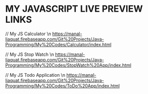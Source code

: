 # MY JAVASCRIPT LIVE PREVIEW LINKS

// My JS Calculator \n
https://manal-liaquat.firebaseapp.com/Git%20Projects/Java-Programming/My%20Codes/Calculator/index.html

// My JS Stop Watch \n
https://manal-liaquat.firebaseapp.com/Git%20Projects/Java-Programming/My%20Codes/StopWatch%20App/index.html

// My JS Todo Application \n
https://manal-liaquat.firebaseapp.com/Git%20Projects/Java-Programming/My%20Codes/ToDo%20App/index.html
